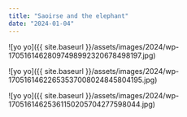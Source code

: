 ```yaml
---
title: "Saoirse and the elephant"
date: "2024-01-04"
---
```


![yo yo]({{ site.baseurl }}/assets/images/2024/wp-17051614628097498992320678498197.jpg)

![yo yo]({{ site.baseurl }}/assets/images/2024/wp-17051614622653537008024845804195.jpg)

![yo yo]({{ site.baseurl }}/assets/images/2024/wp-17051614625361150205704277598044.jpg)
